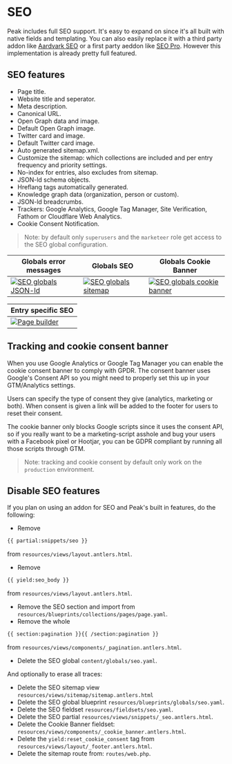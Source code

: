 # SEO

Peak includes full SEO support. It's easy to expand on since it's all built with native fields and templating. You can also easily replace it with a third party addon like [Aardvark SEO](https://statamic.com/addons/candour/aardvark-seo) or a first party aeddon like [SEO Pro](https://statamic.com/addons/statamic/seo-pro). However this implementation is already pretty full featured.

## SEO features
* Page title.
* Website title and seperator.
* Meta description.
* Canonical URL.
* Open Graph data and image.
* Default Open Graph image.
* Twitter card and image.
* Default Twitter card image.
* Auto generated sitemap.xml.
* Customize the sitemap: which collections are included and per entry frequency and priority settings.
* No-index for entries, also excludes from sitemap.
* JSON-ld schema objects.
* Hreflang tags automatically generated.
* Knowledge graph data (organization, person or custom).
* JSON-ld breadcrumbs.
* Trackers: Google Analytics, Google Tag Manager, Site Verification, Fathom or Cloudflare Web Analytics.
* Cookie Consent Notification.

> Note: by default only `superusers` and the `marketeer` role get access to the SEO global configuration.

| Globals error messages  | Globals SEO  |  Globals Cookie Banner  |
|---|---|---|
| [![SEO globals JSON-ld](https://cdn.studio1902.nl/assets/statamic-peak/screenshots/v1.18.8/seo-globals-01.png)](https://cdn.studio1902.nl/assets/statamic-peak/screenshots/v1.18.8/seo-globals-01.png) | [![SEO globals sitemap](https://cdn.studio1902.nl/assets/statamic-peak/screenshots/v1.18.8/seo-globals-02.png)](https://cdn.studio1902.nl/assets/statamic-peak/screenshots/v1.18.8/seo-globals-02.png) | [![SEO globals cookie banner](https://cdn.studio1902.nl/assets/statamic-peak/screenshots/v1.18.8/seo-globals-03.png)](https://cdn.studio1902.nl/assets/statamic-peak/screenshots/v1.18.8/seo-globals-03.png) |

| Entry specific SEO |
|---|
| [![Page builder](https://cdn.studio1902.nl/assets/statamic-peak/screenshots/v1.18.8/entry-seo.png)](https://cdn.studio1902.nl/assets/statamic-peak/screenshots/v1.18.8/entry-seo.png) |

## Tracking and cookie consent banner

When you use Google Analytics or Google Tag Manager you can enable the cookie consent banner to comply with GPDR. The consent banner uses Google's Consent API so you might need to properly set this up in your GTM/Analytics settings.

Users can specify the type of consent they give (analytics, marketing or both). When consent is given a link will be added to the footer for users to reset their consent.

The cookie banner only blocks Google scripts since it uses the consent API, so if you really want to be a marketing-script asshole and bug your users with a Facebook pixel or Hootjar, you can be GDPR compliant by running all those scripts through GTM.

> Note: tracking and cookie consent by default only work on the `production` environment.

## Disable SEO features

If you plan on using an addon for SEO and Peak's built in features, do the following:
* Remove

```html
{{ partial:snippets/seo }}
```
from `resources/views/layout.antlers.html`.

* Remove

```html
{{ yield:seo_body }}
```
from `resources/views/layout.antlers.html`.
* Remove the SEO section and import from `resources/blueprints/collections/pages/page.yaml`.
* Remove the whole

```html
{{ section:pagination }}{{ /section:pagination }}
```
from `resources/views/components/_pagination.antlers.html`.

* Delete the SEO global `content/globals/seo.yaml`.

And optionally to erase all traces:
* Delete the SEO sitemap view `resources/views/sitemap/sitemap.antlers.html`
* Delete the SEO global blueprint `resources/blueprints/globals/seo.yaml`.
* Delete the SEO fieldset `resources/fieldsets/seo.yaml`.
* Delete the SEO partial `resources/views/snippets/_seo.antlers.html`.
* Delete the Cookie Banner fieldset: `resources/views/components/_cookie_banner.antlers.html`.
* Delete the `yield:reset_cookie_consent` tag from `resources/views/layout/_footer.antlers.html`.
* Delete the sitemap route from: `routes/web.php`.
